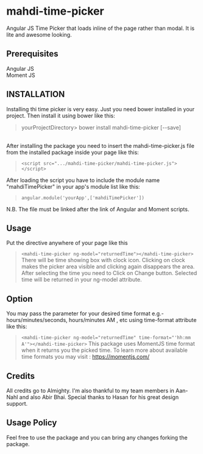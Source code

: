 # mahdi-time-picker
Angular JS Time Picker that loads inline of the page rather than modal. It is lite and awesome looking. 

## Prerequisites
Angular JS<br>
Moment JS
## INSTALLATION
Installing thi time picker is very easy. Just you need bower installed in your project. Then install it using bower like this: 

> yourProjectDirectory> bower install mahdi-time-picker [--save]

<br>After installing the package you need to insert the mahdi-time-picker.js file from the installed package inside your page like this: <br>
> `<script src=".../mahdi-time-picker/mahdi-time-picker.js"></script>`

After loading the script you have to include the module name "mahdiTimePicker" in your app's module list like this:
> `angular.module('yourApp',['mahdiTimePicker'])`

N.B. The file must be linked after the link of Angular and Moment scripts.

## Usage
Put the directive anywhere of your page like this <br>
> `<mahdi-time-picker ng-model="returnedTime"></mahdi-time-picker>`
There will be time showing box with clock icon. Clicking on clock makes the picker area visible and clicking again disappears the area.
After selecting the time you need to Click on Change button. Selected time will be returned in your ng-model attribute.

## Option
You may pass the parameter for your desired time format e.g.- hours/minutes/seconds, hours/minutes AM , etc using time-format attribute like this:<br>
> `<mahdi-time-picker ng-model="returnedTime" time-format="'hh:mm A'"></mahdi-time-picker>`
This package uses MomentJS time format when it returns you the picked time. To learn more about available time formats you may visit : https://momentjs.com/

## Credits
All credits go to Almighty. I'm also thankful to my team members in Aan-Nahl and also Abir Bhai. Special thanks to Hasan for his great design support.

## Usage Policy
Feel free to use the package and you can bring any changes forking the package.


